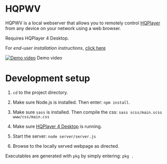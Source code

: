# HQPWV    
  
HQPWV is a local webserver that allows you to remotely control [HQPlayer](https://www.signalyst.com/consumer.html)  from any device on your network using a web browser.
  
Requires HQPlayer 4 Desktop.

For <em>end-user installation instructions</em>, [click here](https://github.com/zeropointnine/hqpwv/blob/master/readme_enduser.md)  
  
[![Demo video](https://i.vimeocdn.com/video/1226369138?mw=1200&mh=750)](https://vimeo.com/593569610 "Demo video")
Demo video

# Development setup  
  
1. `cd` to the project directory.
  
2. Make sure Node.js is installed. Then enter:
`npm install`. 
  
3. Make sure `sass` is installed. Then compile the css:
`sass scss/main.scss www/css/main.css`  
  
4. Make sure [HQPlayer 4 Desktop](https://www.signalyst.com/consumer.html) is running.

5. Start the server:
`node server/server.js`
  
6. Browse to the locally served webpage as directed.
  
Executables are generated with `pkg` by simply entering:
`pkg .`

